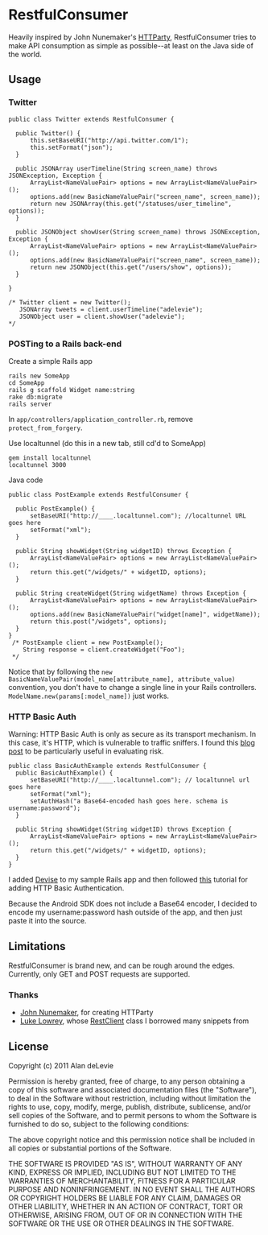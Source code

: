 
RestfulConsumer
===============

Heavily inspired by John Nunemaker's [HTTParty](https://github.com/jnunemaker/httparty), RestfulConsumer tries to make API consumption as simple as possible--at least on the Java side of the world.

Usage
-----

### Twitter

	public class Twitter extends RestfulConsumer {
	
	  public Twitter() {
		  this.setBaseURI("http://api.twitter.com/1");
		  this.setFormat("json");
	  }
	
	  public JSONArray userTimeline(String screen_name) throws JSONException, Exception {
		  ArrayList<NameValuePair> options = new ArrayList<NameValuePair>();
		  options.add(new BasicNameValuePair("screen_name", screen_name));
		  return new JSONArray(this.get("/statuses/user_timeline", options));
	  }
	
	  public JSONObject showUser(String screen_name) throws JSONException, Exception {
		  ArrayList<NameValuePair> options = new ArrayList<NameValuePair>();
		  options.add(new BasicNameValuePair("screen_name", screen_name));
		  return new JSONObject(this.get("/users/show", options));		
	  }
	
	}
	
	/* Twitter client = new Twitter();
	   JSONArray tweets = client.userTimeline("adelevie");
	   JSONObject user = client.showUser("adelevie");
	*/

### POSTing to a Rails back-end

Create a simple Rails app

	rails new SomeApp
	cd SomeApp
	rails g scaffold Widget name:string
	rake db:migrate
	rails server

In `app/controllers/application_controller.rb`, remove `protect_from_forgery`.

Use localtunnel (do this in a new tab, still cd'd to SomeApp)

	gem install localtunnel
	localtunnel 3000

Java code

	public class PostExample extends RestfulConsumer {
	
	  public PostExample() {
		  setBaseURI("http://____.localtunnel.com"); //localtunnel URL goes here
		  setFormat("xml");
	  }
	
	  public String showWidget(String widgetID) throws Exception {
		  ArrayList<NameValuePair> options = new ArrayList<NameValuePair>();
		  return this.get("/widgets/" + widgetID, options);
	  }
	
	  public String createWidget(String widgetName) throws Exception {
		  ArrayList<NameValuePair> options = new ArrayList<NameValuePair>();
		  options.add(new BasicNameValuePair("widget[name]", widgetName));
		  return this.post("/widgets", options);
	  }
	}
	 /* PostExample client = new PostExample();
	    String response = client.createWidget("Foo");
	 */

Notice that by following the `new BasicNameValuePair(model_name[attribute_name], attribute_value)` convention, you don't have to change a single line in your Rails controllers. `ModelName.new(params[:model_name])` just works.

### HTTP Basic Auth
Warning: HTTP Basic Auth is only as secure as its transport mechanism. In this case, it's HTTP, which is vulnerable to traffic sniffers. I found this [blog post](http://www.skorks.com/2009/08/is-basic-authentication-really-insecure/) to be particularly useful in evaluating risk.

	public class BasicAuthExample extends RestfulConsumer {
	  public BasicAuthExample() {
		  setBaseURI("http://____.localtunnel.com"); // localtunnel url goes here
		  setFormat("xml");
		  setAuthHash("a Base64-encoded hash goes here. schema is username:password");
	  }
	
	  public String showWidget(String widgetID) throws Exception {
		  ArrayList<NameValuePair> options = new ArrayList<NameValuePair>();
		  return this.get("/widgets/" + widgetID, options);
	  }
	}

I added [Devise](https://github.com/plataformatec/devise) to my sample Rails app and then followed [this](https://github.com/plataformatec/devise/wiki/How-To:-Use-HTTP-Authentication) tutorial for adding HTTP Basic Authentication.

Because the Android SDK does not include a Base64 encoder, I decided to encode my username:password hash outside of the app, and then just paste it into the source.



Limitations
-----------

RestfulConsumer is brand new, and can be rough around the edges. Currently, only GET and POST requests are supported.

### Thanks
* [John Nunemaker](http://railstips.org/about/), for creating HTTParty
* [Luke Lowrey](http://lukencode.com/about), whose [RestClient](http://lukencode.com/2010/04/27/calling-web-services-in-android-using-httpclient/) class I borrowed many snippets from

License
-------

Copyright (c) 2011 Alan deLevie

Permission is hereby granted, free of charge, to any person obtaining a copy of this software and associated documentation files (the "Software"), to deal in the Software without restriction, including without limitation the rights to use, copy, modify, merge, publish, distribute, sublicense, and/or sell copies of the Software, and to permit persons to whom the Software is furnished to do so, subject to the following conditions:

The above copyright notice and this permission notice shall be included in all copies or substantial portions of the Software.

THE SOFTWARE IS PROVIDED "AS IS", WITHOUT WARRANTY OF ANY KIND, EXPRESS OR IMPLIED, INCLUDING BUT NOT LIMITED TO THE WARRANTIES OF MERCHANTABILITY, FITNESS FOR A PARTICULAR PURPOSE AND NONINFRINGEMENT. IN NO EVENT SHALL THE AUTHORS OR COPYRIGHT HOLDERS BE LIABLE FOR ANY CLAIM, DAMAGES OR OTHER LIABILITY, WHETHER IN AN ACTION OF CONTRACT, TORT OR OTHERWISE, ARISING FROM, OUT OF OR IN CONNECTION WITH THE SOFTWARE OR THE USE OR OTHER DEALINGS IN THE SOFTWARE.

